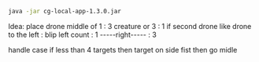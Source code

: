 ```bash
java -jar cg-local-app-1.3.0.jar
```

Idea: place drone middle of 1 : 3 creature or 3 : 1 if second drone
like drone to the left : 
  blip left count : 1
  -----right----- : 3

handle case if less than 4 targets
then target on side fist then go midle
